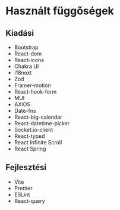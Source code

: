 # Használt függőségek

## Kiadási
- Bootstrap
- React-dom
- React-icons
- Chakra UI
- i18next
- Zod
- Framer-motion
- React-hook-form
- MUI
- AXIOS
- Date-fns
- React-big-calendar
- React-datetime-picker
- Socket.io-client
- React-typed
- React Infinite Scroll
- React Spring

## Fejlesztési
- Vite
- Prettier
- ESLint
- React-query

